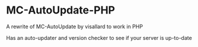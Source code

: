 # MC-AutoUpdate-PHP
A rewrite of MC-AutoUpdate by visallard to work in PHP

Has an auto-updater and version checker to see if your server is up-to-date
